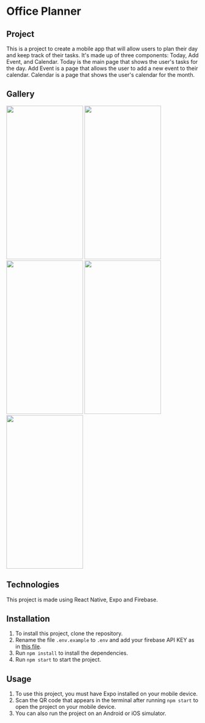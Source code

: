 # Office Planner


## Project
   This is a project to create a mobile app that will allow users to plan their day and keep track of their tasks.
   It's made up of three components: Today, Add Event, and Calendar. Today is the main page that shows the user's tasks for the day. Add Event is a page that allows the user to add a new event to their calendar. Calendar is a page that shows the user's calendar for the month.

## Gallery
   <img src="https://i.ibb.co/XW33QxJ/Phone4.png" width="200" height="400" /> <img src="https://i.ibb.co/QrTZ7Jd/Phone5.png" width="200" height="400" />
    <img src="https://i.ibb.co/8BJ6HxK/Phone1.png" width="200" height="400" /> <img src="https://i.ibb.co/BfC0Tq7/Phone2.png" width="200" height="400" />
   <img src="https://i.ibb.co/bWzWM97/Phone3.png" width="200" height="400" />

## Technologies
   This project is made using React Native, Expo and Firebase.

## Installation
  1)  To install this project, clone the repository.
  2)  Rename the file `.env.example` to `.env` and add your firebase API KEY as in [this file](https://github.com/pierre1590/OfficePlanner/blob/main/.env.example).
  3)  Run `npm install` to install the dependencies.
  4)  Run `npm start` to start the project.

## Usage
1)  To use this project, you must have Expo installed on your mobile device.
2)  Scan the QR code that appears in the terminal after running `npm start` to open the project on your mobile device.
3)  You can also run the project on an Android or iOS simulator.




